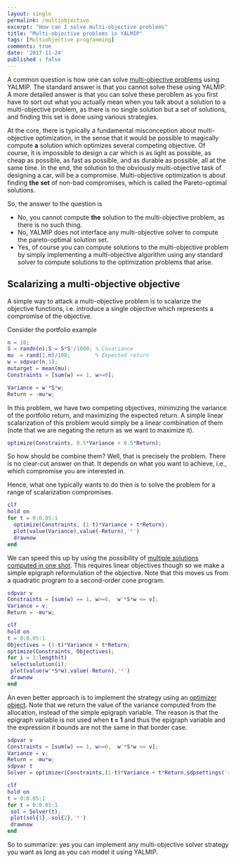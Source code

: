 ```yaml
---
layout: single
permalink: /multiobjective
excerpt: "How can I solve multi-objective problems"
title: "Multi-objective problems in YALMIP"
tags: [Multiobjective programming]
comments: true
date: '2017-11-24'
published : false
---
```


A common question is how one can solve [multi-objective problems](https://en.wikipedia.org/wiki/Multi-objective_optimization) using YALMIP. The standard answer is that you cannot solve these using YALMIP. A more detailed answer is that you can solve these peroblem as you first have to sort out what you actually mean when you talk about a solution to a multi-objective problem, as there is no single solution but a set of solutions, and finding this set is done using various strategies.

At the core, there is typically a fundamental misconception about multi-objective optimization, in the sense that it would be possible to magically compute **a** solution which optimizes several competing objective. Of course, it is impossible to design a car which is as light as possible, as cheap as possible, as fast as possible, and as durable as possible, all at the same time. In the end, the solution to the obviously multi-objective task of designing a car, will be a compromise. Multi-objective optimization is about finding **the set** of non-bad compromises, which is called the Pareto-optimal solutions.

So, the answer to the question is

* No, you cannot compute **the** solution to the multi-objective problem, as there is no such thing.
* No, YALMIP does not interface any multi-objective solver to compute the pareto-optimal solution set.
* Yes, of course you can compute solutions to the multi-objective problem by simply implementing a multi-objective algorithm using any standard solver to compute solutions to the optimization problems that arise.

## Scalarizing a multi-objective objective

A simple way to attack a multi-objective problem is to scalarize the objective functions, i.e. introduce a single objective which represents a compromise of the objective. 

Consider the portfolio example

````matlab
n = 10;
S = randn(n);S = S*S'/1000; % Covariance
mu  = rand(1,n)/100;        % Expected return       
w = sdpvar(n,1);
mutarget = mean(mu);
Constraints = [sum(w) == 1, w>=0];

Variance = w'*S*w;
Return = -mu*w;
````

In this problem, we have two competing objectives, minimizing the variance of the portfolio return, and maximizing the expected return. A simple linear scalarization of this problem would simply be a linear combination of them (note that we are negating the return as we want to maximize it).

````matlab
optimize(Constraints, 0.5*Variance + 0.5*Return);
````

So how should be combine them? Well, that is precisely the problem. There is no clear-cut answer on that. It depends on what you want to achieve, i.e., which compromise you are interested in.

Hence, what one typically wants to do then is to solve the problem for a range of scalarization compromises.

````matlab
clf
hold on
for t = 0:0.05:1
  optimize(Constraints, (1-t)*Variance + t*Return);
  plot(value(Variance),value(-Return),'*')
  drawnow
end
````

We can speed this up by using the possibility of [multiple solutions computed in one shot](/multiplesolutions). This requires linear objectives though so we make a simple epigraph reformulation of the objective. Note that this moves us from a quadratic program to a second-order cone program. 

````matlab
sdpvar v
Constraints = [sum(w) == 1, w>=0,  w'*S*w <= v];
Variance = v;
Return = -mu*w;

clf
hold on
t = 0:0.05:1
Objectives = (1-t)*Variance + t*Return;
optimize(Constraints, Objectives);
for i = 1:length(t)
 selectsolution(i);
 plot(value(w'*S*w),value(-Return),'*')
 drawnow
end
````

An even better approach is to implement the strategy using an [optimizer object](/comands/optimizer). Note that we return the value of the variance computed from the allocation, instead of the simple epigraph variable. The reason is that the epigraph variable is not used when **t = 1** and thus the epigraph variable and the expression it bounds are not the same in that border case.

````matlab
sdpvar v
Constraints = [sum(w) == 1, w>=0,  w'*S*w <= v];
Variance = v;
Return = -mu*w;
sdpvar t
Solver = optimizer(Constraints,(1-t)*Variance + t*Return,sdpsettings('solver','sdpt3'),{w'*S*w,Return})

clf
hold on
t = 0:0.05:1
for t = 0:0.05:1
 sol = Solver(t);
 plot(sol{1},-sol{2},'*')
 drawnow
end
````

So to summarize: yes you can implement any multi-objective solver strategy you want as long as you can model it using YALMIP.
